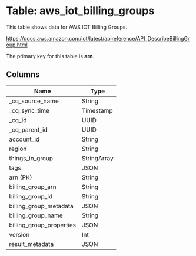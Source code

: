 # Table: aws_iot_billing_groups

This table shows data for AWS IOT Billing Groups.

https://docs.aws.amazon.com/iot/latest/apireference/API_DescribeBillingGroup.html

The primary key for this table is **arn**.

## Columns

| Name          | Type          |
| ------------- | ------------- |
|_cq_source_name|String|
|_cq_sync_time|Timestamp|
|_cq_id|UUID|
|_cq_parent_id|UUID|
|account_id|String|
|region|String|
|things_in_group|StringArray|
|tags|JSON|
|arn (PK)|String|
|billing_group_arn|String|
|billing_group_id|String|
|billing_group_metadata|JSON|
|billing_group_name|String|
|billing_group_properties|JSON|
|version|Int|
|result_metadata|JSON|